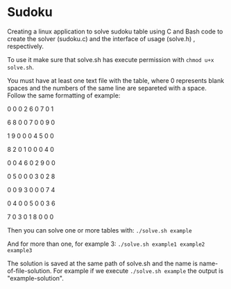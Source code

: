 # Sudoku

Creating a linux application to solve sudoku table using C and Bash code 
to create the solver (sudoku.c) and the interface of usage (solve.h)
, respectively.

To use it make sure that solve.sh has execute permission with 
`chmod u+x solve.sh`.

You must have at least one text file with the table, where 0 represents
blank spaces and the numbers of the same line are separeted with a space.
Follow the same formatting of example:

0 0 0 2 6 0 7 0 1

6 8 0 0 7 0 0 9 0

1 9 0 0 0 4 5 0 0

8 2 0 1 0 0 0 4 0

0 0 4 6 0 2 9 0 0

0 5 0 0 0 3 0 2 8

0 0 9 3 0 0 0 7 4

0 4 0 0 5 0 0 3 6

7 0 3 0 1 8 0 0 0

Then you can solve one or more tables with:
`./solve.sh example`

And for more than one, for example 3:
`./solve.sh example1 example2 example3`

The solution is saved at the same path of solve.sh and the name is 
name-of-file-solution. For example if we execute `./solve.sh example`
the output is "example-solution".
